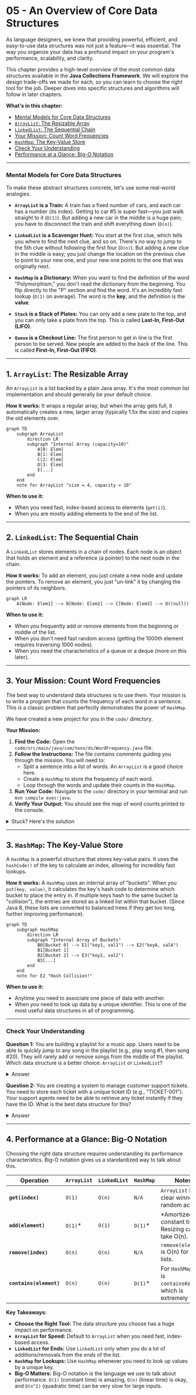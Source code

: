 # 05 - An Overview of Core Data Structures

As language designers, we knew that providing powerful, efficient, and easy-to-use data structures was not just a feature—it was essential. The way you organize your data has a profound impact on your program's performance, scalability, and clarity.

This chapter provides a high-level overview of the most common data structures available in the **Java Collections Framework**. We will explore the design trade-offs we made for each, so you can learn to choose the right tool for the job. Deeper dives into specific structures and algorithms will follow in later chapters.

**What's in this chapter:**
*   [Mental Models for Core Data Structures](#mental-models-for-core-data-structures)
*   [`ArrayList`: The Resizable Array](#1-arraylist-the-resizable-array)
*   [`LinkedList`: The Sequential Chain](#2-linkedlist-the-sequential-chain)
*   [Your Mission: Count Word Frequencies](#3-your-mission-count-word-frequencies)
*   [`HashMap`: The Key-Value Store](#3-hashmap-the-key-value-store)
*   [Check Your Understanding](#check-your-understanding)
*   [Performance at a Glance: Big-O Notation](#4-performance-at-a-glance-big-o-notation)

---

### Mental Models for Core Data Structures

To make these abstract structures concrete, let's use some real-world analogies.

*   **`ArrayList` is a Train:** A train has a fixed number of cars, and each car has a number (its index). Getting to car #5 is super fast—you just walk straight to it (`O(1)`). But adding a new car in the middle is a huge pain; you have to disconnect the train and shift everything down (`O(n)`).

*   **`LinkedList` is a Scavenger Hunt:** You start at the first clue, which tells you where to find the next clue, and so on. There's no way to jump to the 5th clue without following the first four (`O(n)`). But adding a new clue in the middle is easy; you just change the location on the previous clue to point to your new one, and your new one points to the one that was originally next.

*   **`HashMap` is a Dictionary:** When you want to find the definition of the word "Polymorphism," you don't read the dictionary from the beginning. You flip directly to the "P" section and find the word. It's an incredibly fast lookup (`O(1)` on average). The word is the **key**, and the definition is the **value**.

*   **`Stack` is a Stack of Plates:** You can only add a new plate to the top, and you can only take a plate from the top. This is called **Last-In, First-Out (LIFO)**.

*   **`Queue` is a Checkout Line:** The first person to get in line is the first person to be served. New people are added to the back of the line. This is called **First-In, First-Out (FIFO)**.

---

## 1. `ArrayList`: The Resizable Array

An `ArrayList` is a list backed by a plain Java array. It's the most common list implementation and should generally be your default choice.

**How it works:**
It wraps a regular array, but when the array gets full, it automatically creates a new, larger array (typically 1.5x the size) and copies the old elements over.

```mermaid
graph TD
    subgraph ArrayList
        direction LR
        subgraph "Internal Array (capacity=10)"
            A[0: Elem]
            B[1: Elem]
            C[2: Elem]
            D[3: Elem]
            E[...]
        end
    end
    note for ArrayList "size = 4, capacity = 10"
```

**When to use it:**
*   When you need fast, index-based access to elements (`get(i)`).
*   When you are mostly adding elements to the end of the list.

---

## 2. `LinkedList`: The Sequential Chain

A `LinkedList` stores elements in a chain of nodes. Each node is an object that holds an element and a reference (a pointer) to the next node in the chain.

**How it works:**
To add an element, you just create a new node and update the pointers. To remove an element, you just "un-link" it by changing the pointers of its neighbors.

```mermaid
graph LR
    A[Node: Elem1] --> B[Node: Elem2] --> C[Node: Elem3] --> D((null))
```

**When to use it:**
*   When you frequently add or remove elements from the beginning or middle of the list.
*   When you don't need fast random access (getting the 1000th element requires traversing 1000 nodes).
*   When you need the characteristics of a queue or a deque (more on this later).

---

## 3. Your Mission: Count Word Frequencies

The best way to understand data structures is to use them. Your mission is to write a program that counts the frequency of each word in a sentence. This is a classic problem that perfectly demonstrates the power of `HashMap`.

We have created a new project for you in the `code/` directory.

**Your Mission:**

1.  **Find the Code:** Open the `code/src/main/java/com/tenx/ds/WordFrequency.java` file.
2.  **Follow the Instructions:** The file contains comments guiding you through the mission. You will need to:
    *   Split a sentence into a list of words. An `ArrayList` is a good choice here.
    *   Create a `HashMap` to store the frequency of each word.
    *   Loop through the words and update their counts in the `HashMap`.
3.  **Run Your Code:** Navigate to the `code/` directory in your terminal and run `mvn compile exec:java`.
4.  **Verify Your Output:** You should see the map of word counts printed to the console.

<details>
<summary>Stuck? Here's the solution</summary>

```java
package com.tenx.ds;

import java.util.Arrays;
import java.util.List;
import java.util.Map;
import java.util.HashMap;

public class WordFrequency {
    public static void main(String[] args) {
        String sentence = "The quick brown fox jumps over the lazy dog";

        // 1. Split the sentence into a list of words.
        List<String> words = Arrays.asList(sentence.toLowerCase().split(" "));

        // 2. Create a HashMap to store word frequencies.
        Map<String, Integer> wordFrequencies = new HashMap<>();

        // 3. Loop through the list of words and update the count.
        for (String word : words) {
            int count = wordFrequencies.getOrDefault(word, 0);
            wordFrequencies.put(word, count + 1);
        }

        // 4. Print out the final frequency map.
        System.out.println("Word Frequencies: " + wordFrequencies);
    }
}
```
</details>

---

## 3. `HashMap`: The Key-Value Store

A `HashMap` is a powerful structure that stores key-value pairs. It uses the `hashCode()` of the key to calculate an index, allowing for incredibly fast lookups.

**How it works:**
A `HashMap` uses an internal array of "buckets". When you `put(key, value)`, it calculates the key's hash code to determine which bucket to place the entry in. If multiple keys hash to the same bucket (a "collision"), the entries are stored as a linked list within that bucket. (Since Java 8, these lists are converted to balanced trees if they get too long, further improving performance).

```mermaid
graph TD
    subgraph HashMap
        direction LR
        subgraph "Internal Array of Buckets"
            B0[Bucket 0] --> E1("key1, val1") --> E2("keyA, valA")
            B1[Bucket 1]
            B2[Bucket 2] --> E3("key2, val2")
            B3[...]
        end
    end
    note for E2 "Hash Collision!"
```

**When to use it:**
*   Anytime you need to associate one piece of data with another.
*   When you need to look up data by a unique identifier. This is one of the most useful data structures in all of programming.

---

### Check Your Understanding

**Question 1:** You are building a playlist for a music app. Users need to be able to quickly jump to any song in the playlist (e.g., play song #1, then song #20). They will rarely add or remove songs from the middle of the playlist. Which data structure is a better choice: `ArrayList` or `LinkedList`?
<details>
  <summary>Answer</summary>
  An **`ArrayList`** is the better choice. Fast index-based access (`get(i)`) is the most important requirement here, which is where `ArrayList` excels (`O(1)`).
</details>

**Question 2:** You are creating a system to manage customer support tickets. You need to store each ticket with a unique ticket ID (e.g., "TICKET-001"). Your support agents need to be able to retrieve any ticket instantly if they have the ID. What is the best data structure for this?
<details>
  <summary>Answer</summary>
  A **`HashMap`** is perfect for this. You can use the unique ticket ID as the key and the ticket object as the value. This allows for extremely fast lookups (`O(1)`).
</details>

---

## 4. Performance at a Glance: Big-O Notation

Choosing the right data structure requires understanding its performance characteristics. Big-O notation gives us a standardized way to talk about this.

| Operation         | `ArrayList` | `LinkedList` | `HashMap`        | Notes                                                              |
|-------------------|-------------|--------------|------------------|--------------------------------------------------------------------|
| **`get(index)`**  | `O(1)`      | `O(n)`       | `N/A`            | `ArrayList` is the clear winner for random access.                 |
| **`add(element)`**| `O(1)`*     | `O(1)`       | `O(1)`*          | *Amortized constant time. Resizing can take O(n).                  |
| **`remove(index)`**| `O(n)`      | `O(n)`       | `N/A`            | `remove(element)` is O(n) for both lists.                          |
| **`contains(element)`**| `O(n)` | `O(n)`       | `O(1)`*          | For `HashMap`, this is `containsKey()`, which is extremely fast.   |

**Key Takeaways:**
*   **Choose the Right Tool:** The data structure you choose has a huge impact on performance.
*   **`ArrayList` for Speed:** Default to `ArrayList` when you need fast, index-based access.
*   **`LinkedList` for Ends:** Use `LinkedList` only when you do a lot of additions/removals from the *ends* of the list.
*   **`HashMap` for Lookups:** Use `HashMap` whenever you need to look up values by a unique key.
*   **Big-O Matters:** Big-O notation is the language we use to talk about performance. `O(1)` (constant time) is amazing, `O(n)` (linear time) is okay, and `O(n^2)` (quadratic time) can be very slow for large inputs.
